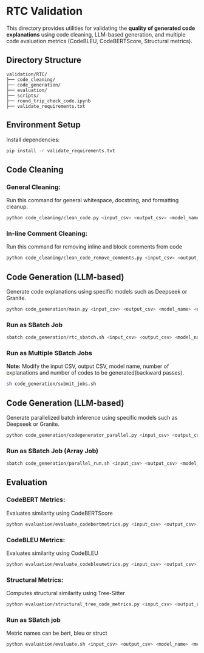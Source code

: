 # RTC Validation

This directory provides utilities for validating the **quality of generated code explanations** using code cleaning, LLM-based generation, and multiple code evaluation metrics (CodeBLEU, CodeBERTScore, Structural metrics).

## Directory Structure

```
validation/RTC/
├── code_cleaning/                 
├── code_generation/              
├── evaluation/                   
├── scripts/                      
├── round_trip_check_code.ipynb   
├── validate_requirements.txt     
```

## Environment Setup

Install dependencies:

```bash
pip install -r validate_requirements.txt
```

## Code Cleaning

### General Cleaning:
Run this command for general whitespace, docstring, and formatting cleanup.
```bash
python code_cleaning/clean_code.py <input_csv> <output_csv> <model_name>
```

### In-line Comment Cleaning:
Run this command for removing inline and block comments from code
```bash
python code_cleaning/clean_code_remove_comments.py <input_csv> <output_csv> <model_name>
```

## Code Generation (LLM-based)
Generate code explanations using specific models such as Deepseek or Granite.

```bash
python code_generation/main.py <input_csv> <output_csv> <model_name> <exps_no> <number_backward_passes>
```

### Run as SBatch Job
```bash
sbatch code_generation/rtc_sbatch.sh <input_csv> <output_csv> <model_name> <exps_no> <number_backward_passes>
```

### Run as Multiple SBatch Jobs
**Note:** Modify the input CSV, output CSV, model name, number of explanations and number of codes to be generated(backward passes).
```bash
sh code_generation/submit_jobs.sh 
```

## Code Generation (LLM-based)
Generate parallelized batch inference using specific models such as Deepseek or Granite.

```bash
python code_generation/codegenerator_parallel.py <input_csv> <output_csv> <model_name> <exps_no> <number_backward_passes>
```

### Run as SBatch Job (Array Job)
```bash
sbatch code_generation/parallel_run.sh <input_csv> <output_csv> <model_name> <exps_no> <number_backward_passes>
```

## Evaluation

### CodeBERT Metrics:
Evaluates similarity using CodeBERTScore

```bash
python evaluation/evaluate_codebertmetrics.py <input_csv> <output_csv> <model_name>
```

### CodeBLEU Metrics:
Evaluates similarity using CodeBLEU
```bash
python evaluation/evaluate_codebleumetrics.py <input_csv> <output_csv> <model_name>
```

### Structural Metrics:
Computes structural similarity using Tree-Sitter

```bash
python evaluation/structural_tree_code_metrics.py <input_csv> <output_csv> <model_name>
```

### Run as SBatch job 
Metric names can be bert, bleu or struct
```bash
python evaluation/evaluate.sh <input_csv> <output_csv> <model_name> <metric_name>
```
